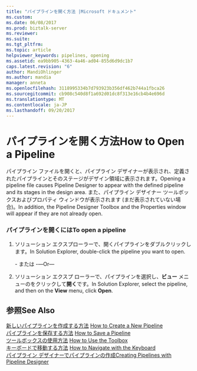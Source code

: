 ```yaml
---
title: "パイプラインを開く方法 |Microsoft ドキュメント"
ms.custom: 
ms.date: 06/08/2017
ms.prod: biztalk-server
ms.reviewer: 
ms.suite: 
ms.tgt_pltfrm: 
ms.topic: article
helpviewer_keywords: pipelines, opening
ms.assetid: ea9bb905-4363-4a46-ad04-855d6d9dc1b7
caps.latest.revision: "6"
author: MandiOhlinger
ms.author: mandia
manager: anneta
ms.openlocfilehash: 3118995334b7d793923b356df462b744a1fbca26
ms.sourcegitcommit: cb908c540d8f1a692d01dc8f313e16cb4b4e696d
ms.translationtype: MT
ms.contentlocale: ja-JP
ms.lasthandoff: 09/20/2017
---
```

# <a name="how-to-open-a-pipeline"></a><span data-ttu-id="39464-102">パイプラインを開く方法</span><span class="sxs-lookup"><span data-stu-id="39464-102">How to Open a Pipeline</span></span>
<span data-ttu-id="39464-103">パイプライン ファイルを開くと、パイプライン デザイナーが表示され、定義されたパイプラインとそのステージがデザイン領域に表示されます。</span><span class="sxs-lookup"><span data-stu-id="39464-103">Opening a pipeline file causes Pipeline Designer to appear with the defined pipeline and its stages in the design area.</span></span> <span data-ttu-id="39464-104">また、パイプライン デザイナー ツールボックスおよびプロパティ ウィンドウが表示されます (まだ表示されていない場合)。</span><span class="sxs-lookup"><span data-stu-id="39464-104">In addition, the Pipeline Designer Toolbox and the Properties window will appear if they are not already open.</span></span>  
  
### <a name="to-open-a-pipeline"></a><span data-ttu-id="39464-105">パイプラインを開くには</span><span class="sxs-lookup"><span data-stu-id="39464-105">To open a pipeline</span></span>  
  
1.  <span data-ttu-id="39464-106">ソリューション エクスプローラーで、開くパイプラインをダブルクリックします。</span><span class="sxs-lookup"><span data-stu-id="39464-106">In Solution Explorer, double-click the pipeline you want to open.</span></span>  
  
     <span data-ttu-id="39464-107">- または -</span><span class="sxs-lookup"><span data-stu-id="39464-107">—Or—</span></span>  
  
2.  <span data-ttu-id="39464-108">ソリューション エクスプ ローラーで、パイプラインを選択し、**ビュー**  メニューのをクリックして**開く**です。</span><span class="sxs-lookup"><span data-stu-id="39464-108">In Solution Explorer, select the pipeline, and then on the **View** menu, click **Open**.</span></span>  
  
## <a name="see-also"></a><span data-ttu-id="39464-109">参照</span><span class="sxs-lookup"><span data-stu-id="39464-109">See Also</span></span>  
 <span data-ttu-id="39464-110">[新しいパイプラインを作成する方法](../core/how-to-create-a-new-pipeline.md) </span><span class="sxs-lookup"><span data-stu-id="39464-110">[How to Create a New Pipeline](../core/how-to-create-a-new-pipeline.md) </span></span>  
 <span data-ttu-id="39464-111">[パイプラインを保存する方法](../core/how-to-save-a-pipeline.md) </span><span class="sxs-lookup"><span data-stu-id="39464-111">[How to Save a Pipeline](../core/how-to-save-a-pipeline.md) </span></span>  
 <span data-ttu-id="39464-112">[ツールボックスの使用方法](../core/how-to-use-the-toolbox.md) </span><span class="sxs-lookup"><span data-stu-id="39464-112">[How to Use the Toolbox](../core/how-to-use-the-toolbox.md) </span></span>  
 <span data-ttu-id="39464-113">[キーボードで移動する方法](../core/how-to-navigate-with-the-keyboard.md) </span><span class="sxs-lookup"><span data-stu-id="39464-113">[How to Navigate with the Keyboard](../core/how-to-navigate-with-the-keyboard.md) </span></span>  
 [<span data-ttu-id="39464-114">パイプライン デザイナーでパイプラインの作成</span><span class="sxs-lookup"><span data-stu-id="39464-114">Creating Pipelines with Pipeline Designer</span></span>](../core/creating-pipelines-with-pipeline-designer.md)